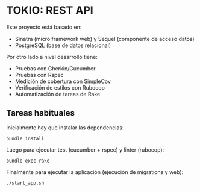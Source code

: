 TOKIO: REST API
========

Este proyecto está basado en:

* Sinatra (micro framework web) y Sequel (componente de acceso datos)
* PostgreSQL (base de datos relacional)

Por otro lado a nivel desarrollo tiene:

* Pruebas con Gherkin/Cucumber
* Pruebas con Rspec
* Medición de cobertura con SimpleCov
* Verificación de estilos con Rubocop
* Automatización de tareas de Rake

Tareas habituales
-----------------

Inicialmente hay que instalar las dependencias:

    bundle install

Luego para ejecutar test (cucumber + rspec) y linter (rubocop):

    bundle exec rake    

Finalmente para ejecutar la aplicación (ejecución de migrations y web):    

    ./start_app.sh

